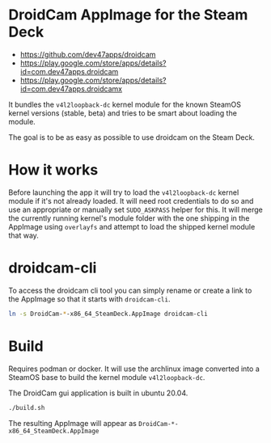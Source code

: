 # DroidCam AppImage for the Steam Deck

- https://github.com/dev47apps/droidcam
- https://play.google.com/store/apps/details?id=com.dev47apps.droidcam
- https://play.google.com/store/apps/details?id=com.dev47apps.droidcamx

It bundles the `v4l2loopback-dc` kernel module for the known SteamOS kernel versions (stable, beta) and tries to be smart about loading the module.

The goal is to be as easy as possible to use droidcam on the Steam Deck.

# How it works

Before launching the app it will try to load the `v4l2loopback-dc` kernel module if it's not already loaded.
It will need root credentials to do so and use an appropriate or manually set `SUDO_ASKPASS` helper for this.
It will merge the currently running kernel's module folder with the one shipping in the AppImage using `overlayfs` and attempt to load the shipped kernel module that way.

# droidcam-cli

To access the droidcam cli tool you can simply rename or create a link to the AppImage so that it starts with `droidcam-cli`.

```sh
ln -s DroidCam-*-x86_64_SteamDeck.AppImage droidcam-cli
```

# Build

Requires podman or docker.
It will use the archlinux image converted into a SteamOS base to build the kernel module `v4l2loopback-dc`.

The DroidCam gui application is built in ubuntu 20.04.

```sh
./build.sh
```

The resulting AppImage will appear as `DroidCam-*-x86_64_SteamDeck.AppImage`
